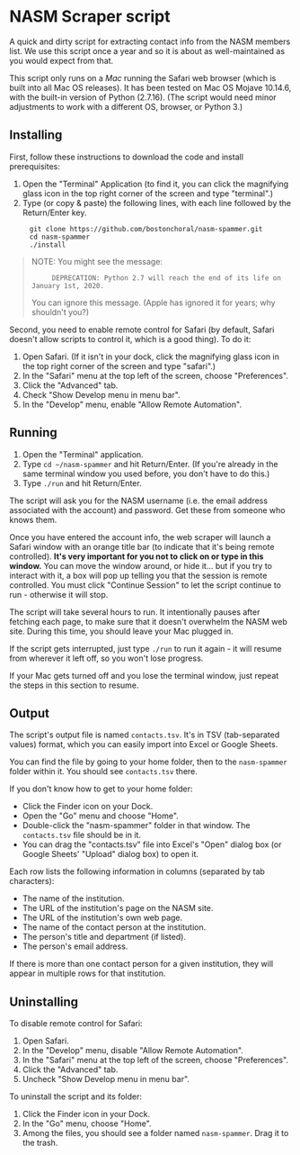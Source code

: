 NASM Scraper script
===================

A quick and dirty script for extracting contact info from the NASM members list.
We use this script once a year and so it is about as well-maintained as you would expect from that.

This script only runs on a *Mac* running the Safari web browser (which is built into all Mac OS releases).
It has been tested on Mac OS Mojave 10.14.6, with the built-in version of Python (2.7.16).
(The script would need minor adjustments to work with a different OS, browser, or Python 3.)

Installing
----------

First, follow these instructions to download the code and install prerequisites:

1. Open the "Terminal" Application (to find it, you can click the magnifying glass icon in the top right corner of the screen and type "terminal".)
2. Type (or copy & paste) the following lines, with each line followed by the Return/Enter key.
```
     git clone https://github.com/bostonchoral/nasm-spammer.git
     cd nasm-spammer
     ./install
```

> NOTE: You might see the message:
> ```
>      DEPRECATION: Python 2.7 will reach the end of its life on January 1st, 2020.
> ```
> You can ignore this message. (Apple has ignored it for years; why shouldn't you?)


Second, you need to enable remote control for Safari (by default, Safari doesn't allow scripts to control it, which is a good thing). To do it:

1. Open Safari. (If it isn't in your dock, click the magnifying glass icon in the top right corner of the screen and type "safari".)
2. In the "Safari" menu at the top left of the screen, choose "Preferences".
3. Click the "Advanced" tab.
4. Check "Show Develop menu in menu bar".
5. In the "Develop" menu, enable "Allow Remote Automation".


Running
-------

1. Open the "Terminal" application.
2. Type `cd ~/nasm-spammer` and hit Return/Enter. (If you're already in the same terminal window you used before, you don't have to do this.)
3. Type `./run` and hit Return/Enter.

The script will ask you for the NASM username (i.e. the email address associated with the account) and password. Get these from someone who knows them.

Once you have entered the account info, the web scraper will launch a Safari window with an orange title bar (to
indicate that it's being remote controlled). **It's very important for you not to click on or type in this window.** 
You can move the window around, or hide it... but if you try to interact with it, a box will pop up telling you that
the session is remote controlled. You must click "Continue Session" to let the script continue to run - otherwise it
will stop.

The script will take several hours to run. It intentionally pauses after fetching each page, to make sure that it
doesn't overwhelm the NASM web site. During this time, you should leave your Mac plugged in.

If the script gets interrupted, just type `./run` to run it again - it will resume from wherever it left off, so you won't lose progress.

If your Mac gets turned off and you lose the terminal window, just repeat the steps in this section to resume.


Output
------

The script's output file is named `contacts.tsv`. It's in TSV (tab-separated values) format, which you can easily import into Excel or Google Sheets.

You can find the file by going to your home folder, then to the `nasm-spammer` folder within it. You should see `contacts.tsv` there.

If you don't know how to get to your home folder:

* Click the Finder icon on your Dock.
* Open the "Go" menu and choose "Home".
* Double-click the "nasm-spammer" folder in that window. The `contacts.tsv` file should be in it.
* You can drag the "contacts.tsv" file into Excel's "Open" dialog box (or Google Sheets' "Upload" dialog box) to open it.

Each row lists the following information in columns (separated by tab characters):

* The name of the institution.
* The URL of the institution's page on the NASM site.
* The URL of the institution's own web page.
* The name of the contact person at the institution.
* The person's title and department (if listed).
* The person's email address.

If there is more than one contact person for a given institution, they will appear in multiple rows for that institution.


Uninstalling
------------

To disable remote control for Safari:

1. Open Safari.
2. In the "Develop" menu, disable "Allow Remote Automation".
3. In the "Safari" menu at the top left of the screen, choose "Preferences".
4. Click the "Advanced" tab.
5. Uncheck "Show Develop menu in menu bar".

To uninstall the script and its folder:

1. Click the Finder icon in your Dock.
2. In the "Go" menu, choose "Home".
3. Among the files, you should see a folder named `nasm-spammer`. Drag it to the trash.




